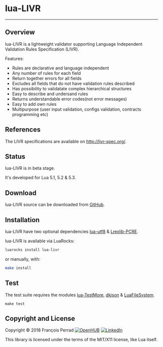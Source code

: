 
# lua-LIVR

---

## Overview

lua-LIVR is a lightweight validator supporting Language Independent Validation Rules Specification (LIVR).

Features:

- Rules are declarative and language independent
- Any number of rules for each field
- Return together errors for all fields
- Excludes all fields that do not have validation rules described
- Has possibility to validatate complex hierarchical structures
- Easy to describe and undersand rules
- Returns understandable error codes(not error messages)
- Easy to add own rules
- Multipurpose (user input validation, configs validation, contracts programming etc)

## References

The LIVR specifications are available on <http://livr-spec.org/>.

## Status

lua-LIVR is in beta stage.

It's developed for Lua 5.1, 5.2 & 5.3.

## Download

lua-LIVR source can be downloaded from
[GitHub](http://github.com/fperrad/lua-LIVR/releases/).

## Installation

lua-LIVR have two optional dependencies
[lua-utf8](https://github.com/starwing/luautf8) &
[Lrexlib-PCRE](https://rrthomas.github.io/lrexlib/).

lua-LIVR is available via LuaRocks:

```sh
luarocks install lua-livr
```

or manually, with:

```sh
make install
```

## Test

The test suite requires the modules
[lua-TestMore](http://fperrad.github.io/lua-TestMore/),
[dkjson](http://dkolf.de/src/dkjson-lua.fsl/home) &
[LuaFileSystem](https://keplerproject.github.io/luafilesystem/).

    make test

## Copyright and License

Copyright &copy; 2018 Fran&ccedil;ois Perrad
[![OpenHUB](http://www.openhub.net/accounts/4780/widgets/account_rank.gif)](http://www.openhub.net/accounts/4780?ref=Rank)
[![LinkedIn](http://www.linkedin.com/img/webpromo/btn_liprofile_blue_80x15.gif)](http://www.linkedin.com/in/fperrad)

This library is licensed under the terms of the MIT/X11 license, like Lua itself.
